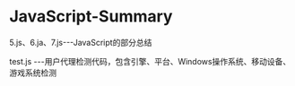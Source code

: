 # JavaScript-Summary

5.js、6.ja、7.js---JavaScript的部分总结

test.js ---用户代理检测代码，包含引擎、平台、Windows操作系统、移动设备、游戏系统检测
